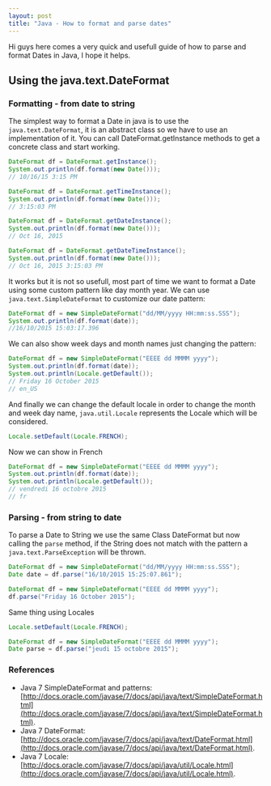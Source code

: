 ```yaml
---
layout: post
title: "Java - How to format and parse dates"
---
```


Hi guys here comes a very quick and usefull guide of how to parse and format Dates in Java, I hope it helps.

## Using the java.text.DateFormat

### Formatting - from date to string

The simplest way to format a Date in java is to use the ``java.text.DateFormat``, it is an abstract class so we have to use an implementation of it. You can call DateFormat.getInstance methods to get a concrete class and start working.

```java
DateFormat df = DateFormat.getInstance();
System.out.println(df.format(new Date()));
// 10/16/15 3:15 PM
```

```java
DateFormat df = DateFormat.getTimeInstance();
System.out.println(df.format(new Date()));
// 3:15:03 PM
```

```java
DateFormat df = DateFormat.getDateInstance();
System.out.println(df.format(new Date()));
// Oct 16, 2015
```

```java
DateFormat df = DateFormat.getDateTimeInstance();
System.out.println(df.format(new Date()));
// Oct 16, 2015 3:15:03 PM
```

It works but it is not so usefull, most part of time we want to format a Date using some custom pattern like day month year. We can use ``java.text.SimpleDateFormat`` to customize our date pattern:

```java
DateFormat df = new SimpleDateFormat("dd/MM/yyyy HH:mm:ss.SSS");
System.out.println(df.format(date));
//16/10/2015 15:03:17.396
```

We can also show week days and month names just changing the pattern:

```java
DateFormat df = new SimpleDateFormat("EEEE dd MMMM yyyy");
System.out.println(df.format(date));
System.out.println(Locale.getDefault());
// Friday 16 October 2015
// en_US
```

And finally we can change the default locale in order to change the month and week day name, ``java.util.Locale`` represents the Locale which will be considered. 

```java
Locale.setDefault(Locale.FRENCH);
```

Now we can show in French

```java
DateFormat df = new SimpleDateFormat("EEEE dd MMMM yyyy");
System.out.println(df.format(date));
System.out.println(Locale.getDefault());
// vendredi 16 octobre 2015
// fr
```

### Parsing - from string to date

To parse a Date to String we use the same Class DateFormat but now calling the ``parse`` method, if the String does not match with the pattern a ``java.text.ParseException`` will be thrown.

```java
DateFormat df = new SimpleDateFormat("dd/MM/yyyy HH:mm:ss.SSS");
Date date = df.parse("16/10/2015 15:25:07.861");
```

```java
DateFormat df = new SimpleDateFormat("EEEE dd MMMM yyyy");
df.parse("Friday 16 October 2015");
```

Same thing using Locales

```java
Locale.setDefault(Locale.FRENCH);

DateFormat df = new SimpleDateFormat("EEEE dd MMMM yyyy");
Date parse = df.parse("jeudi 15 octobre 2015");
```

### References
  - Java 7 SimpleDateFormat and patterns: [http://docs.oracle.com/javase/7/docs/api/java/text/SimpleDateFormat.html](http://docs.oracle.com/javase/7/docs/api/java/text/SimpleDateFormat.html).
  - Java 7 DateFormat: [http://docs.oracle.com/javase/7/docs/api/java/text/DateFormat.html](http://docs.oracle.com/javase/7/docs/api/java/text/DateFormat.html).
  - Java 7 Locale: [http://docs.oracle.com/javase/7/docs/api/java/util/Locale.html](http://docs.oracle.com/javase/7/docs/api/java/util/Locale.html).

